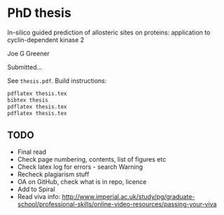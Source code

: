 # PhD thesis

In-silico guided prediction of allosteric sites on proteins: application to cyclin-dependent kinase 2

Joe G Greener

Submitted...

See `thesis.pdf`. Build instructions:
```bash
pdflatex thesis.tex
bibtex thesis
pdflatex thesis.tex
pdflatex thesis.tex
```


## TODO

- Final read
- Check page numbering, contents, list of figures etc
- Check latex log for errors - search Warning
- Recheck plagiarism stuff
- OA on GitHub, check what is in repo, licence
- Add to Spiral
- Read viva info: http://www.imperial.ac.uk/study/pg/graduate-school/professional-skills/online-video-resources/passing-your-viva
